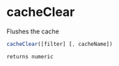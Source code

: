 # cacheClear

Flushes the cache

```javascript
cacheClear([filter] [, cacheName])
```

```javascript
returns numeric
```
